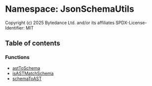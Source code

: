 # Namespace: JsonSchemaUtils

Copyright (c) 2025 Bytedance Ltd. and/or its affiliates
SPDX-License-Identifier: MIT

## Table of contents

### Functions

* [astToSchema](/auto-docs/type-editor/functions/JsonSchemaUtils.astToSchema.md)
* [isASTMatchSchema](/auto-docs/type-editor/functions/JsonSchemaUtils.isASTMatchSchema.md)
* [schemaToAST](/auto-docs/type-editor/functions/JsonSchemaUtils.schemaToAST.md)
